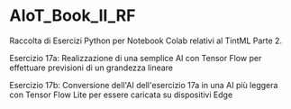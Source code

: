 # AIoT_Book_II_RF
Raccolta di Esercizi Python per Notebook Colab relativi al TintML Parte 2.

Esercizio 17a: Realizzazione di una semplice AI con Tensor Flow per effettuare previsioni di un grandezza lineare

Esercizio 17b: Conversione dell'AI dell'esercizio 17a in una AI più leggera con Tensor Flow Lite per essere caricata su dispositivi Edge
